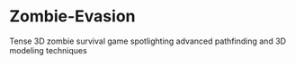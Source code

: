 # Zombie-Evasion
Tense 3D zombie survival game spotlighting advanced pathfinding and 3D modeling techniques
